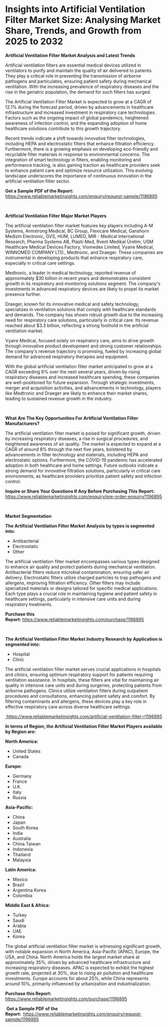 <p><h1>Insights into Artificial Ventilation Filter Market Size: Analysing Market Share, Trends, and Growth from 2025 to 2032</h1></p><p><strong>Artificial Ventilation Filter Market Analysis and Latest Trends</strong></p>
<p><p>Artificial ventilation filters are essential medical devices utilized in ventilators to purify and maintain the quality of air delivered to patients. They play a critical role in preventing the transmission of airborne pathogens and particulates, ensuring patient safety during mechanical ventilation. With the increasing prevalence of respiratory diseases and the rise in the geriatric population, the demand for such filters has surged.</p><p>The Artificial Ventilation Filter Market is expected to grow at a CAGR of 12.1% during the forecast period, driven by advancements in healthcare infrastructure and increased investment in respiratory care technologies. Factors such as the ongoing impact of global pandemics, heightened awareness of infection control, and the expanding adoption of home healthcare solutions contribute to this growth trajectory.</p><p>Recent trends indicate a shift towards innovative filter technologies, including HEPA and electrostatic filters that enhance filtration efficiency. Furthermore, there is a growing emphasis on developing eco-friendly and recyclable filter materials in response to environmental concerns. The integration of smart technology in filters, enabling monitoring and performance tracking, is also gaining traction as healthcare providers seek to enhance patient care and optimize resource utilization. This evolving landscape underscores the importance of continuous innovation in the artificial ventilation filter sector.</p></p>
<p><strong>Get a Sample PDF of the Report:&nbsp;</strong> <a href="https://www.reliablemarketinsights.com/enquiry/request-sample/1196895?utm_campaign=3020&utm_medium=2&utm_source=Github&utm_content=ia&utm_term=14042025&utm_id=artificial-ventilation-filter">https://www.reliablemarketinsights.com/enquiry/request-sample/1196895</a></p>
<p>&nbsp;</p>
<p><strong>Artificial Ventilation Filter Major Market Players</strong></p>
<p><p>The artificial ventilation filter market features key players including A-M Systems, Armstrong Medical, BC Group, Flexicare Medical, Ganshorn Medizin Electronic, GVS, HUM, LUMED, MIR - Medical International Research, Pharma Systems AB, Plasti-Med, Rvent Medikal Üretim, USM Healthcare Medical Devices Factory, Viomedex Limited, Vyaire Medical, WINNOMED COMPANY LTD., Medtronic, and Draeger. These companies are instrumental in developing products that enhance respiratory care, especially in critical care settings.</p><p>Medtronic, a leader in medical technology, reported revenue of approximately $30 billion in recent years and demonstrates consistent growth in its respiratory and monitoring solutions segment. The company's investments in advanced respiratory devices are likely to propel its market presence further.</p><p>Draeger, known for its innovative medical and safety technology, specializes in ventilation solutions that comply with healthcare standards and demands. The company has shown robust growth due to the increasing need for respiratory care solutions, particularly in critical care. Its revenue reached about $3.3 billion, reflecting a strong foothold in the artificial ventilation market.</p><p>Vyaire Medical, focused solely on respiratory care, aims to drive growth through innovative product development and strong customer relationships. The company's revenue trajectory is promising, fueled by increasing global demand for advanced respiratory therapies and equipment.</p><p>With the global artificial ventilation filter market anticipated to grow at a CAGR exceeding 6% over the next several years, driven by rising respiratory diseases and increased healthcare spending, these companies are well-positioned for future expansion. Through strategic investments, merger and acquisition activities, and advancements in technology, players like Medtronic and Draeger are likely to enhance their market shares, leading to sustained revenue growth in the industry.</p></p>
<p>&nbsp;</p>
<p><strong>What Are The Key Opportunities For Artificial Ventilation Filter Manufacturers?</strong></p>
<p><p>The artificial ventilation filter market is poised for significant growth, driven by increasing respiratory diseases, a rise in surgical procedures, and heightened awareness of air quality. The market is expected to expand at a CAGR of around 8% through the next five years, bolstered by advancements in filter technology and materials, including HEPA and electrostatic options. Furthermore, the COVID-19 pandemic has accelerated adoption in both healthcare and home settings. Future outlooks indicate a strong demand for innovative filtration solutions, particularly in critical care environments, as healthcare providers prioritize patient safety and infection control.</p></p>
<p><strong>Inquire or Share Your Questions If Any Before Purchasing This Report:</strong> <a href="https://www.reliablemarketinsights.com/enquiry/pre-order-enquiry/1196895?utm_campaign=3020&utm_medium=2&utm_source=Github&utm_content=ia&utm_term=14042025&utm_id=artificial-ventilation-filter">https://www.reliablemarketinsights.com/enquiry/pre-order-enquiry/1196895</a></p>
<p>&nbsp;</p>
<p><strong>Market Segmentation</strong></p>
<p><strong>The Artificial Ventilation Filter Market Analysis by types is segmented into:</strong></p>
<p><ul><li>Antibacterial</li><li>Electrostatic</li><li>Other</li></ul></p>
<p><p>The artificial ventilation filter market encompasses various types designed to enhance air quality and protect patients during mechanical ventilation. Antibacterial filters reduce microbial contamination, ensuring safer air delivery. Electrostatic filters utilize charged particles to trap pathogens and allergens, improving filtration efficiency. Other filters may include specialized materials or designs tailored for specific medical applications. Each type plays a crucial role in maintaining hygiene and patient safety in healthcare settings, particularly in intensive care units and during respiratory treatments.</p></p>
<p><strong>Purchase this Report:&nbsp;</strong><a href="https://www.reliablemarketinsights.com/purchase/1196895?utm_campaign=3020&utm_medium=2&utm_source=Github&utm_content=ia&utm_term=14042025&utm_id=artificial-ventilation-filter">https://www.reliablemarketinsights.com/purchase/1196895</a></p>
<p>&nbsp;</p>
<p><strong>The Artificial Ventilation Filter Market Industry Research by Application is segmented into:</strong></p>
<p><ul><li>Hospital</li><li>Clinic</li></ul></p>
<p><p>The artificial ventilation filter market serves crucial applications in hospitals and clinics, ensuring optimum respiratory support for patients requiring ventilation assistance. In hospitals, these filters are vital for maintaining air quality in intensive care units and during surgeries, protecting patients from airborne pathogens. Clinics utilize ventilation filters during outpatient procedures and consultations, enhancing patient safety and comfort. By filtering contaminants and allergens, these devices play a key role in effective respiratory care across diverse healthcare settings.</p></p>
<p><a href="https://www.reliablemarketinsights.com/artificial-ventilation-filter-r1196895?utm_campaign=3020&utm_medium=2&utm_source=Github&utm_content=ia&utm_term=14042025&utm_id=artificial-ventilation-filter">&nbsp;https://www.reliablemarketinsights.com/artificial-ventilation-filter-r1196895</a></p>
<p><strong>In terms of Region, the Artificial Ventilation Filter Market Players available by Region are:</strong></p>
<p>
    <p> <strong> North America: </strong>
        <ul>
            <li>United States</li>
            <li>Canada</li>
        </ul>
        </p> 
    <p> <strong> Europe: </strong>
        <ul>
            <li>Germany</li>
            <li>France</li>
            <li>U.K.</li>
            <li>Italy</li>
            <li>Russia</li>
        </ul>
        </p> 
    <p> <strong> Asia-Pacific: </strong>
        <ul>
            <li>China</li>
            <li>Japan</li>
            <li>South Korea</li>
            <li>India</li>
            <li>Australia</li>
            <li>China Taiwan</li>
            <li>Indonesia</li>
            <li>Thailand</li>
            <li>Malaysia</li>
        </ul>
        </p> 
    <p> <strong> Latin America: </strong>
        <ul>
            <li>Mexico</li>
            <li>Brazil</li>
            <li>Argentina Korea</li>
            <li>Colombia</li>
        </ul>
        </p> 
    <p> <strong> Middle East & Africa: </strong>
        <ul>
            <li>Turkey</li>
            <li>Saudi</li>
            <li>Arabia</li>
            <li>UAE</li>
            <li>Korea</li>
        </ul>
    </p>
    </p>
<p><p>The global artificial ventilation filter market is witnessing significant growth, with notable expansion in North America, Asia-Pacific (APAC), Europe, the USA, and China. North America holds the largest market share at approximately 35%, driven by advanced healthcare infrastructure and increasing respiratory diseases. APAC is expected to exhibit the highest growth rate, projected at 30%, due to rising air pollution and healthcare investments. Europe accounts for about 25%, while China represents around 10%, primarily influenced by urbanization and industrialization.</p></p>
<p><strong>Purchase this Report: </strong><a href="https://www.reliablemarketinsights.com/purchase/1196895?utm_campaign=3020&utm_medium=2&utm_source=Github&utm_content=ia&utm_term=14042025&utm_id=artificial-ventilation-filter">https://www.reliablemarketinsights.com/purchase/1196895</a></p>
<p>&nbsp;<strong>Get a Sample PDF of the Report:&nbsp;&nbsp;</strong><a href="https://www.reliablemarketinsights.com/enquiry/request-sample/1196895?utm_campaign=3020&utm_medium=2&utm_source=Github&utm_content=ia&utm_term=14042025&utm_id=artificial-ventilation-filter">https://www.reliablemarketinsights.com/enquiry/request-sample/1196895</a></p>
<p><strong></strong></p>
<p><p></p><p></p><p></p></p>